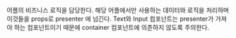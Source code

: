 어플의 비즈니스 로직을 담당한다. 해당 어플에서만 사용하는 데이터와 로직을 처리하며 이것들을 props로 presenter 에 넘긴다. Text와 Input 컴포넌트는 presenter가 가져야 하는 컴포넌트이기 때문에 container 컴포넌트에 의존하지 않도록 주의한다.